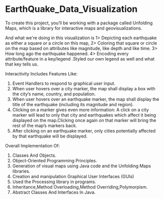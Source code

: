 # EarthQuake_Data_Visualization
To create this project, you’ll be working with a package called Unfolding Maps, which is a library for interactive maps and geovisualizations.

And what we're doing in this visualization is 
1> Depicting each earthquake as either a square or a circle on this map, 
2> Coloring that square or circle on the map based on attributes like magnitude, like depth and like time.
3> How long ago the earthquake happened. 
4>  Encoding every attribute/feature in a key/legend .Styled our own legend as well and what that key tells us.

Interactivity Includes Features Like:
1. Event Handlers to respond to graphical user input.
2. When user hovers over a city marker, the map shall display a box with the city’s name, country, and population.  
3. When user hovers over an earthquake marker, the map shall display the title of the earthquake (including its magnitude and region). 
4. Clicking on a marker gives even more information: A click on a city marker will lead to only that city and earthquakes which affect it being displayed on the map.Clicking once again on that marker will bring the rest of the map’s markers back.
5. After clicking on an earthquake marker, only cities potentially affected by that earthquake will be displayed. 

Overall Implementation Of:
1. Classes And Objects.
2. Object-Oriented Programming Principles.
3. Generation of visual maps using Java code and the Unfolding Maps libraries.
4. Creation and manipulation Graphical User Interfaces (GUIs)
5. Used the Processing library in programs.
6. Inheritance,Method Overloading,Method Overriding,Polymorpism.
7. Abstract Classes And Interfaces In Java.

